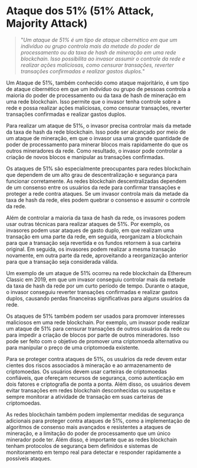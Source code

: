# Ataque dos 51% (51% Attack, Majority Attack)

>"*Um ataque de 51% é um tipo de ataque cibernético em que um indivíduo ou grupo controla mais da metade do poder de processamento ou da taxa de hash de mineração em uma rede blockchain. Isso possibilita ao invasor assumir o controle da rede e realizar ações maliciosas, como censurar transações, reverter transações confirmadas e realizar gastos duplos.*"

Um Ataque de 51%, também conhecido como ataque majoritário, é um tipo de ataque cibernético em que um indivíduo ou grupo de pessoas controla a maioria do poder de processamento ou da taxa de hash de mineração em uma rede blockchain. Isso permite que o invasor tenha controle sobre a rede e possa realizar ações maliciosas, como censurar transações, reverter transações confirmadas e realizar gastos duplos.

Para realizar um ataque de 51%, o invasor precisa controlar mais da metade da taxa de hash da rede blockchain. Isso pode ser alcançado por meio de um ataque de mineração, em que o invasor usa uma grande quantidade de poder de processamento para minerar blocos mais rapidamente do que os outros mineradores da rede. Como resultado, o invasor pode controlar a criação de novos blocos e manipular as transações confirmadas.

Os ataques de 51% são especialmente preocupantes para redes blockchain que dependem de um alto grau de descentralização e segurança para funcionar corretamente. As redes blockchain descentralizadas dependem de um consenso entre os usuários da rede para confirmar transações e proteger a rede contra ataques. Se um invasor controla mais da metade da taxa de hash da rede, eles podem quebrar o consenso e assumir o controle da rede.

Além de controlar a maioria da taxa de hash da rede, os invasores podem usar outras técnicas para realizar ataques de 51%. Por exemplo, os invasores podem usar ataques de gasto duplo, em que realizam uma transação em uma parte da rede, em seguida, reorganizam a blockchain para que a transação seja revertida e os fundos retornem à sua carteira original. Em seguida, os invasores podem realizar a mesma transação novamente, em outra parte da rede, aproveitando a reorganização anterior para que a transação seja considerada válida.

Um exemplo de um ataque de 51% ocorreu na rede blockchain da Ethereum Classic em 2019, em que um invasor conseguiu controlar mais da metade da taxa de hash da rede por um curto período de tempo. Durante o ataque, o invasor conseguiu reverter transações confirmadas e realizar gastos duplos, causando perdas financeiras significativas para alguns usuários da rede.

Os ataques de 51% também podem ser usados para promover interesses maliciosos em uma rede blockchain. Por exemplo, um invasor pode realizar um ataque de 51% para censurar transações de outros usuários da rede ou para impedir a criação de blocos por parte de outros mineradores. Isso pode ser feito com o objetivo de promover uma criptomoeda alternativa ou para manipular o preço de uma criptomoeda existente.

Para se proteger contra ataques de 51%, os usuários da rede devem estar cientes dos riscos associados à mineração e ao armazenamento de criptomoedas. Os usuários devem usar carteiras de criptomoedas confiáveis, que ofereçam recursos de segurança, como autenticação em dois fatores e criptografia de ponta a ponta. Além disso, os usuários devem evitar transações em redes blockchain desconhecidas ou suspeitas e sempre monitorar a atividade de transação em suas carteiras de criptomoedas.

As redes blockchain também podem implementar medidas de segurança adicionais para proteger contra ataques de 51%, como a implementação de algoritmos de consenso mais avançados e resistentes a ataques de mineração, e a limitação do poder de processamento que um único minerador pode ter. Além disso, é importante que as redes blockchain tenham protocolos de segurança bem definidos e sistemas de monitoramento em tempo real para detectar e responder rapidamente a possíveis ataques.

